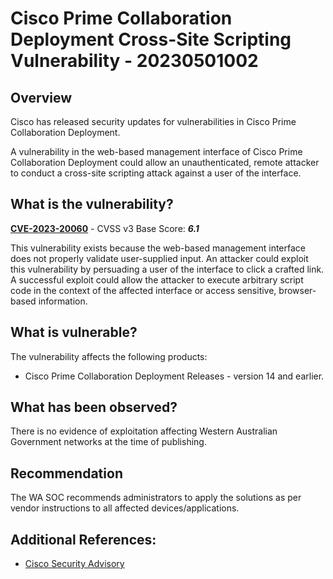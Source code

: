 # Cisco Prime Collaboration Deployment Cross-Site Scripting Vulnerability - 20230501002

## Overview
Cisco has released security updates for vulnerabilities in Cisco Prime Collaboration Deployment.

A vulnerability in the web-based management interface of Cisco Prime Collaboration Deployment could allow an unauthenticated, remote attacker to conduct a cross-site scripting attack against a user of the interface.

## What is the vulnerability?
[**CVE-2023-20060**](https://cve.mitre.org/cgi-bin/cvename.cgi?name=CVE-2023-20060) - CVSS v3 Base Score: ***6.1***

This vulnerability exists because the web-based management interface does not properly validate user-supplied input. An attacker could exploit this vulnerability by persuading a user of the interface to click a crafted link. A successful exploit could allow the attacker to execute arbitrary script code in the context of the affected interface or access sensitive, browser-based information.

## What is vulnerable? 
The vulnerability affects the following products:
- Cisco Prime Collaboration Deployment Releases - version 14 and earlier.

## What has been observed?
There is no evidence of exploitation affecting Western Australian Government networks at the time of publishing.

## Recommendation
The WA SOC recommends administrators to apply the solutions as per vendor instructions to all affected devices/applications.

## Additional References:
* [Cisco Security Advisory](https://sec.cloudapps.cisco.com/security/center/content/CiscoSecurityAdvisory/cisco-sa-pcd-xss-jDXpjm7#vp)
